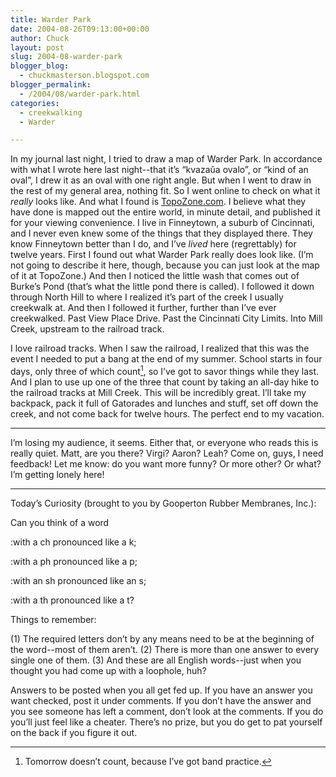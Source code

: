```yaml
---
title: Warder Park
date: 2004-08-26T09:13:00+00:00
author: Chuck
layout: post
slug: 2004-08-warder-park
blogger_blog:
  - chuckmasterson.blogspot.com
blogger_permalink:
  - /2004/08/warder-park.html
categories:
  - creekwalking
  - Warder

---
```

In my journal last night, I tried to draw a map of Warder Park. In accordance with what I wrote here last night--that it’s “kvazaŭa ovalo”, or “kind of an oval”, I drew it as an oval with one right angle. But when I went to draw in the rest of my general area, nothing fit. So I went online to check on what it _really_ looks like. And what I found is [TopoZone.com](http://www.topozone.com/). I believe what they have done is mapped out the entire world, in minute detail, and published it for your viewing convenience. I live in Finneytown, a suburb of Cincinnati, and I never even knew some of the things that they displayed there. They know Finneytown better than I do, and I’ve _lived_ here (regrettably) for twelve years. First I found out what Warder Park really does look like. (I’m not going to describe it here, though, because you can just look at the map of it at TopoZone.) And then I noticed the little wash that comes out of Burke’s Pond (that’s what the little pond there is called). I followed it down through North Hill to where I realized it’s part of the creek I usually creekwalk at. And then I followed it further, further than I’ve ever creekwalked. Past View Place Drive. Past the Cincinnati City Limits. Into Mill Creek, upstream to the railroad track.

I love railroad tracks. When I saw the railroad, I realized that this was the event I needed to put a bang at the end of my summer. School starts in four days, only three of which count[^1], so I’ve got to savor things while they last. And I plan to use up one of the three that count by taking an all-day hike to the railroad tracks at Mill Creek. This will be incredibly great. I’ll take my backpack, pack it full of Gatorades and lunches and stuff, set off down the creek, and not come back for twelve hours. The perfect end to my vacation.


* * *


I’m losing my audience, it seems. Either that, or everyone who reads this is really quiet. Matt, are you there? Virgi? Aaron? Leah? Come on, guys, I need feedback! Let me know: do you want more funny? Or more other? Or what? I’m getting lonely here!


* * *


Today’s Curiosity (brought to you by Gooperton Rubber Membranes, Inc.):

Can you think of a word

:with a ch pronounced like a k;

:with a ph pronounced like a p;

:with an sh pronounced like an s;

:with a th pronounced like a t?

Things to remember:

(1) The required letters don’t by any means need to be at the beginning of the word--most of them aren’t. (2) There is more than one answer to every single one of them. (3) And these are all English words--just when you thought you had come up with a loophole, huh?

Answers to be posted when you all get fed up. If you have an answer you want checked, post it under comments. If you don’t have the answer and you see someone has left a comment, don’t look at the comments. If you do you’ll just feel like a cheater. There’s no prize, but you do get to pat yourself on the back if you figure it out.

[^1]: Tomorrow doesn’t count, because I’ve got band practice.
